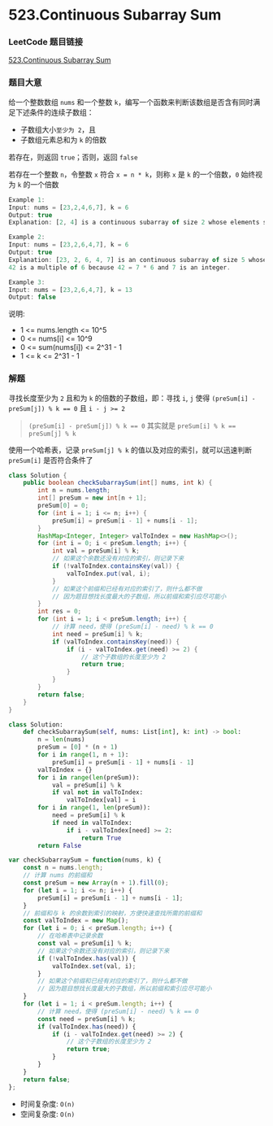 # 523.Continuous Subarray Sum

### LeetCode 题目链接

[523.Continuous Subarray Sum](https://leetcode.com/problems/continuous-subarray-sum/)

### 题目大意

给一个整数数组 `nums` 和一个整数 `k`，编写一个函数来判断该数组是否含有同时满足下述条件的连续子数组：
- 子数组大小`至少为 2`，且
- 子数组元素总和为 `k` 的倍数
  
若存在，则返回 `true`；否则，返回 `false`

若存在一个整数 `n`，令整数 `x` 符合 `x = n * k`，则称 `x` 是 `k` 的一个倍数，`0` 始终视为 `k` 的一个倍数

```js
Example 1:
Input: nums = [23,2,4,6,7], k = 6
Output: true
Explanation: [2, 4] is a continuous subarray of size 2 whose elements sum up to 6.

Example 2:
Input: nums = [23,2,6,4,7], k = 6
Output: true
Explanation: [23, 2, 6, 4, 7] is an continuous subarray of size 5 whose elements sum up to 42.
42 is a multiple of 6 because 42 = 7 * 6 and 7 is an integer.

Example 3:
Input: nums = [23,2,6,4,7], k = 13
Output: false
```

说明:
- 1 <= nums.length <= 10^5
- 0 <= nums[i] <= 10^9
- 0 <= sum(nums[i]) <= 2^31 - 1
- 1 <= k <= 2^31 - 1

### 解题

寻找长度至少为 `2` 且和为 `k` 的倍数的子数组，即：寻找 `i`, `j` 使得 `(preSum[i] - preSum[j]) % k == 0` 且 `i - j >= 2`
> `(preSum[i] - preSum[j]) % k == 0` 其实就是 `preSum[i] % k == preSum[j] % k`

使用一个哈希表，记录 `preSum[j] % k` 的值以及对应的索引，就可以迅速判断 `preSum[i]` 是否符合条件了

```java
class Solution {
    public boolean checkSubarraySum(int[] nums, int k) {
        int n = nums.length;
        int[] preSum = new int[n + 1];
        preSum[0] = 0;
        for (int i = 1; i <= n; i++) {
            preSum[i] = preSum[i - 1] + nums[i - 1];
        }
        HashMap<Integer, Integer> valToIndex = new HashMap<>();
        for (int i = 0; i < preSum.length; i++) {
            int val = preSum[i] % k;
            // 如果这个余数还没有对应的索引，则记录下来
            if (!valToIndex.containsKey(val)) {
                valToIndex.put(val, i);
            }
            // 如果这个前缀和已经有对应的索引了，则什么都不做
            // 因为题目想找长度最大的子数组，所以前缀和索引应尽可能小
        }
        int res = 0;
        for (int i = 1; i < preSum.length; i++) {
            // 计算 need，使得 (preSum[i] - need) % k == 0
            int need = preSum[i] % k;
            if (valToIndex.containsKey(need)) {
                if (i - valToIndex.get(need) >= 2) {
                    // 这个子数组的长度至少为 2
                    return true;
                }
            }
        }
        return false;
    }
}
```
```python
class Solution:
    def checkSubarraySum(self, nums: List[int], k: int) -> bool:
        n = len(nums)
        preSum = [0] * (n + 1)
        for i in range(1, n + 1):
            preSum[i] = preSum[i - 1] + nums[i - 1]
        valToIndex = {}
        for i in range(len(preSum)):
            val = preSum[i] % k
            if val not in valToIndex:
                valToIndex[val] = i
        for i in range(1, len(preSum)):
            need = preSum[i] % k
            if need in valToIndex:
                if i - valToIndex[need] >= 2:
                    return True
        return False
```
```js
var checkSubarraySum = function(nums, k) {
    const n = nums.length;
    // 计算 nums 的前缀和
    const preSum = new Array(n + 1).fill(0);
    for (let i = 1; i <= n; i++) {
        preSum[i] = preSum[i - 1] + nums[i - 1];
    }
    // 前缀和与 k 的余数到索引的映射，方便快速查找所需的前缀和
    const valToIndex = new Map();
    for (let i = 0; i < preSum.length; i++) {
        // 在哈希表中记录余数
        const val = preSum[i] % k;
        // 如果这个余数还没有对应的索引，则记录下来
        if (!valToIndex.has(val)) {
            valToIndex.set(val, i);
        }
        // 如果这个前缀和已经有对应的索引了，则什么都不做
        // 因为题目想找长度最大的子数组，所以前缀和索引应尽可能小
    }
    for (let i = 1; i < preSum.length; i++) {
        // 计算 need，使得 (preSum[i] - need) % k == 0
        const need = preSum[i] % k;
        if (valToIndex.has(need)) {
            if (i - valToIndex.get(need) >= 2) {
                // 这个子数组的长度至少为 2
                return true;
            }
        }
    }
    return false;
};
```
- 时间复杂度: `O(n)`
- 空间复杂度: `O(n)`